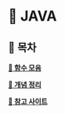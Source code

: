 # :pushpin: JAVA

## :pushpin: 목차
**[:pushpin: 함수 모음](#pushpin-함수-모음)**

**[:pushpin: 개념 정리](#pushpin-개념-정리)**

**[:pushpin: 참고 사이트](#pushpin-참고-사이트)**